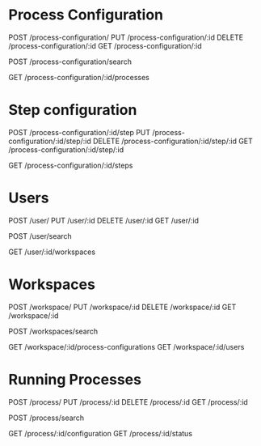 # Process Configuration

POST /process-configuration/
PUT /process-configuration/:id
DELETE /process-configuration/:id
GET /process-configuration/:id

POST /process-configuration/search

GET /process-configuration/:id/processes

# Step configuration

POST /process-configuration/:id/step
PUT /process-configuration/:id/step/:id
DELETE /process-configuration/:id/step/:id
GET /process-configuration/:id/step/:id

GET /process-configuration/:id/steps

# Users

POST /user/
PUT /user/:id
DELETE /user/:id
GET /user/:id

POST /user/search

GET /user/:id/workspaces

# Workspaces

POST /workspace/
PUT /workspace/:id
DELETE /workspace/:id
GET /workspace/:id

POST /workspaces/search

GET /workspace/:id/process-configurations
GET /workspace/:id/users

# Running Processes

POST /process/
PUT /process/:id
DELETE /process/:id
GET /process/:id

POST /process/search

GET /process/:id/configuration
GET /process/:id/status
